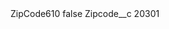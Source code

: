 <?xml version="1.0" encoding="UTF-8"?>
<CustomMetadata xmlns="http://soap.sforce.com/2006/04/metadata" xmlns:xsi="http://www.w3.org/2001/XMLSchema-instance" xmlns:xsd="http://www.w3.org/2001/XMLSchema">
    <label>ZipCode610</label>
    <protected>false</protected>
    <values>
        <field>Zipcode__c</field>
        <value xsi:type="xsd:string">20301</value>
    </values>
</CustomMetadata>
